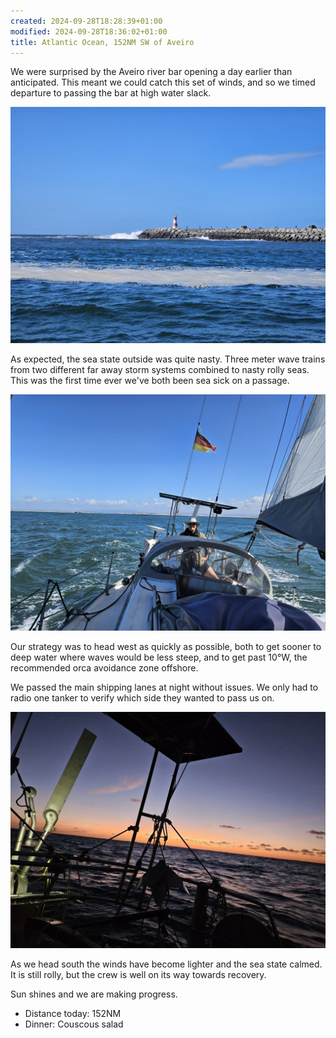 ```yaml
---
created: 2024-09-28T18:28:39+01:00
modified: 2024-09-28T18:36:02+01:00
title: Atlantic Ocean, 152NM SW of Aveiro
---
```


We were surprised by the Aveiro river bar opening a day earlier than anticipated. This meant we could catch this set of winds, and so we timed departure to passing the bar at high water slack.

![Image](../2024/9abd5c9e1a94f449ce4981413003496f.jpg) 

As expected, the sea state outside was quite nasty. Three meter wave trains from two different far away storm systems combined to nasty rolly seas. This was the first time ever we've both been sea sick on a passage.

![Image](../2024/123cd6e50aa311c838aa12d74bf32699.jpg) 

Our strategy was to head west as quickly as possible, both to get sooner to deep water where waves would be less steep, and to get past 10°W, the recommended orca avoidance zone offshore.

We passed the main shipping lanes at night without issues. We only had to radio one tanker to verify which side they wanted to pass us on.

![Image](../2024/3fbb0d13c16c8bf60176cbbff4851562.jpg) 

As we head south the winds have become lighter and the sea state calmed. It is still rolly, but the crew is well on its way towards recovery.

Sun shines and we are making progress.

* Distance today: 152NM
* Dinner: Couscous salad
